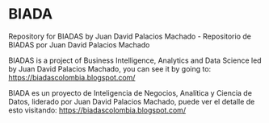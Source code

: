 # BIADA
Repository for BIADAS by Juan David Palacios Machado - Repositorio de BIADAS por Juan David Palacios Machado

BIADAS is a project of Business Intelligence, Analytics and Data Science led by Juan David Palacios Machado, you can see it by going to: https://biadascolombia.blogspot.com/

BIADA es un proyecto de Inteligencia de Negocios, Analítica y Ciencia de Datos, liderado por Juan David Palacios Machado, puede ver el detalle de esto visitando: https://biadascolombia.blogspot.com/
